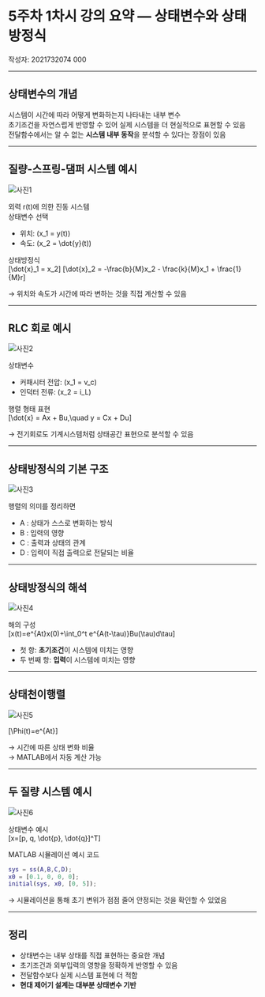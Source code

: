 # 5주차 1차시 강의 요약 — 상태변수와 상태방정식
작성자: 2021732074 000

---

## 상태변수의 개념

시스템이 시간에 따라 어떻게 변화하는지 나타내는 내부 변수  
초기조건을 자연스럽게 반영할 수 있어 실제 시스템을 더 현실적으로 표현할 수 있음  
전달함수에서는 알 수 없는 **시스템 내부 동작**을 분석할 수 있다는 장점이 있음

---

## 질량-스프링-댐퍼 시스템 예시

![사진1](https://drive.google.com/uc?export=view&id=1_DZeEbuKGcGpN1eKPpRm2gmB3p8S8VS9)

외력 r(t)에 의한 진동 시스템  
상태변수 선택  
- 위치: \(x_1 = y(t)\)
- 속도: \(x_2 = \dot{y}(t)\)

상태방정식  
\[\dot{x}_1 = x_2\]
\[\dot{x}_2 = -\frac{b}{M}x_2 - \frac{k}{M}x_1 + \frac{1}{M}r\]

→ 위치와 속도가 시간에 따라 변하는 것을 직접 계산할 수 있음

---

## RLC 회로 예시

![사진2](https://drive.google.com/uc?export=view&id=149l7Yw8pT-bPmZ70V2W34bytzy5dsUj2)

상태변수  
- 커패시터 전압: \(x_1 = v_c\)
- 인덕터 전류: \(x_2 = i_L\)

행렬 형태 표현  
\[\dot{x} = Ax + Bu,\quad y = Cx + Du\]

→ 전기회로도 기계시스템처럼 상태공간 표현으로 분석할 수 있음

---

## 상태방정식의 기본 구조

![사진3](https://drive.google.com/uc?export=view&id=1cPp5oI1pGbRHw6Ulgl4PEN-C-Dh-lk8O)

행렬의 의미를 정리하면  
- A : 상태가 스스로 변화하는 방식  
- B : 입력의 영향  
- C : 출력과 상태의 관계  
- D : 입력이 직접 출력으로 전달되는 비율  

---

## 상태방정식의 해석

![사진4](https://drive.google.com/uc?export=view&id=1mjWnKeGogvKt5TJIy9FVAqNiMsIhsn4b)

해의 구성  
\[x(t)=e^{At}x(0)+\int_0^t e^{A(t-\tau)}Bu(\tau)d\tau\]

- 첫 항: **초기조건**이 시스템에 미치는 영향  
- 두 번째 항: **입력**이 시스템에 미치는 영향  

---

## 상태천이행렬

![사진5](https://drive.google.com/uc?export=view&id=1bLar4SZ621N-bjnCQJmvBEQrAfsCk1t6)

\[\Phi(t)=e^{At}\]

→ 시간에 따른 상태 변화 비율  
→ MATLAB에서 자동 계산 가능

---

## 두 질량 시스템 예시

![사진6](https://drive.google.com/uc?export=view&id=1rJiyNsRoO57WLUjqdayFnt4VROX0vh1A)

상태변수 예시  
\[x=[p, q, \dot{p}, \dot{q}]^T\]

MATLAB 시뮬레이션 예시 코드

```matlab
sys = ss(A,B,C,D);
x0 = [0.1, 0, 0, 0];
initial(sys, x0, [0, 5]);
```

→ 시뮬레이션을 통해 초기 변위가 점점 줄어 안정되는 것을 확인할 수 있었음

---

## 정리

- 상태변수는 내부 상태를 직접 표현하는 중요한 개념
- 초기조건과 외부입력의 영향을 정확하게 반영할 수 있음
- 전달함수보다 실제 시스템 표현에 더 적합
- **현대 제어기 설계는 대부분 상태변수 기반**
